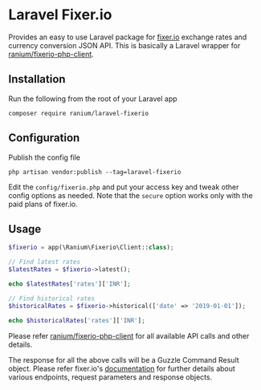 # Laravel Fixer.io

Provides an easy to use Laravel package for [fixer.io](https://fixer.io) exchange rates and currency conversion JSON API. This is basically a Laravel wrapper for [ranium/fixerio-php-client](https://github.com/ranium/fixerio-php-client).

## Installation

Run the following from the root of your Laravel app

`composer require ranium/laravel-fixerio`

## Configuration

Publish the config file

`php artisan vendor:publish --tag=laravel-fixerio`

Edit the `config/fixerio.php` and put your access key and tweak other config options as needed. Note that the `secure` option works only with the paid plans of fixer.io.

## Usage

```php
$fixerio = app(\Ranium\Fixerio\Client::class);

// Find latest rates
$latestRates = $fixerio->latest();

echo $latestRates['rates']['INR'];

// Find historical rates
$historicalRates = $fixerio->historical(['date' => '2019-01-01']);

echo $historicalRates['rates']['INR'];
```
Please refer [ranium/fixerio-php-client](https://github.com/ranium/fixerio-php-client) for all available API calls and other details.

The response for all the above calls will be a Guzzle Command Result object. Please refer fixer.io's [documentation](https://fixer.io/documentation) for further details about various endpoints, request parameters and response objects.
